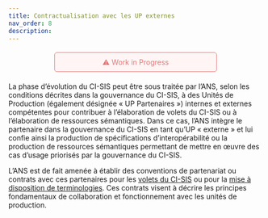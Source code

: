 ```yaml
---
title: Contractualisation avec les UP externes
nav_order: 8
description: 
---
```


<div style="
    background-color: #fff5f5; 
    color: #e57373; 
    border: 1px solid #e57373; 
    padding: 10px; 
    border-radius: 5px; 
    font-size: 14px; 
    text-align: center; 
    max-width: 300px; 
    margin: 20px auto;
">
    ⚠️ Work in Progress
</div>


La phase d’évolution du CI-SIS peut être sous traitée par l’ANS, selon les conditions décrites dans la gouvernance du CI-SIS, à des Unités de Production (également désignée « UP Partenaires ») internes et externes compétentes pour contribuer à l’élaboration de volets du CI-SIS ou à l’élaboration de ressources sémantiques. Dans ce cas, l’ANS intègre le partenaire dans la gouvernance du CI-SIS en tant qu’UP « externe » et lui confie ainsi la production de spécifications d’interopérabilité ou la production de ressources sémantiques permettant de mettre en œuvre des cas d’usage priorisés par la gouvernance du CI-SIS.

L’ANS est de fait amenée à établir des conventions de partenariat ou contrats avec ces partenaires pour les [volets du CI-SIS](assets-docs-to-update/Contrat_Cadre_UP_Syntaxe.zip) ou pour la [mise à disposition de terminologies](assets-docs-to-update/Contrat_cadre_UP_Semantique.zip). Ces contrats visent à décrire les principes fondamentaux de collaboration et fonctionnement avec les unités de production.
